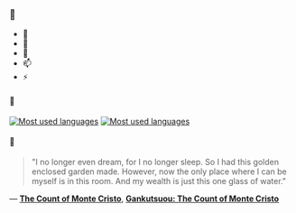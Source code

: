 ### 👋

- 🔭
- 🌱
- 💬
- 📫
- ⚡

#### 🧏

[![Most used languages](https://github-readme-stats-aynah.vercel.app/api/top-langs/?username=aynh&theme=solarized-dark&langs_count=6&layout=compact&hide_title=true)](https://github.com/anuraghazra/github-readme-stats#gh-dark-mode-only)
[![Most used languages](https://github-readme-stats-aynah.vercel.app/api/top-langs/?username=aynh&theme=solarized-light&langs_count=6&layout=compact&hide_title=true)](https://github.com/anuraghazra/github-readme-stats#gh-light-mode-only)

#### 💬

> "I no longer even dream, for I no longer sleep. So I had this golden enclosed garden made. However, now the only place where I can be myself is in this room. And my wealth is just this one glass of water."

&mdash; [**The Count of Monte Cristo**](https://myanimelist.net/character.php?q=The%20Count%20of%20Monte%20Cristo&cat=character), [**Gankutsuou: The Count of Monte Cristo**](https://myanimelist.net/search/all?q=Gankutsuou%3A%20The%20Count%20of%20Monte%20Cristo&cat=all)
